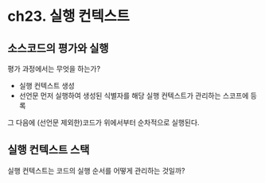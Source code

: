 # ch23. 실행 컨텍스트

## 소스코드의 평가와 실행

평가 과정에서는 무엇을 하는가?

- 실행 컨텍스트 생성
- 선언문 먼저 실행하여 생성된 식별자를 해당 실행 컨텍스트가 관리하는 스코프에 등록

그 다음에 (선언문 제외한)코드가 위에서부터 순차적으로 실행된다.

## 실행 컨텍스트 스택

실행 컨텍스트는 코드의 실행 순서를 어떻게 관리하는 것일까?
